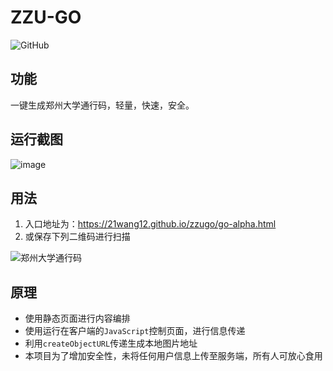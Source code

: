 # ZZU-GO
![GitHub](https://img.shields.io/github/license/21wang12/zzugo?style=plastic)
## 功能
一键生成郑州大学通行码，轻量，快速，安全。

## 运行截图

![image](https://user-images.githubusercontent.com/38482259/128817136-e5ea3b8f-1ea2-435c-abd0-7a2e7e5a29cb.png)


## 用法
1. 入口地址为：https://21wang12.github.io/zzugo/go-alpha.html
2. 或保存下列二维码进行扫描

![郑州大学通行码](https://user-images.githubusercontent.com/38482259/112741236-7e41e680-8fb6-11eb-8552-b5c3f9b29cab.png)

## 原理
+ 使用静态页面进行内容编排
+ 使用运行在客户端的`JavaScript`控制页面，进行信息传递
+ 利用`createObjectURL`传递生成本地图片地址
+ 本项目为了增加安全性，未将任何用户信息上传至服务端，所有人可放心食用


